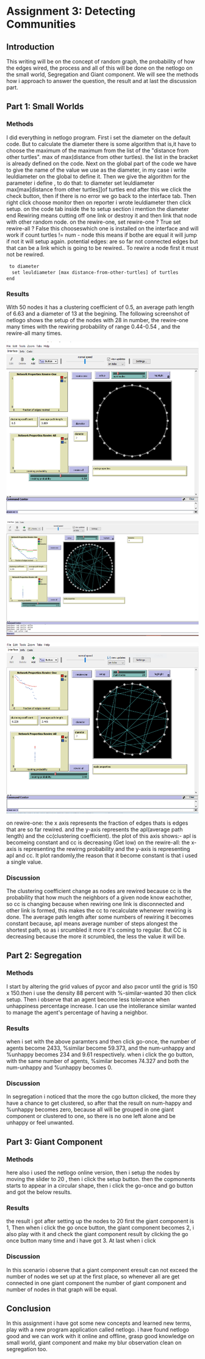 # Assignment 3: Detecting Communities
<Leul> <Solomon>


## Introduction
This writing will be on the concept of random graph, the probability of how the edges wired, the process and all of this will be done on the netlogo on the small world, Segregation and Giant component.
We will see the methods how i approach to answer the question, the result and at last the discussion part.


## Part 1: Small Worlds

### Methods
I did everything in netlogo program.
First i set the diameter on the default code. But to calculate the diameter there is some algorithm that is,it have to choose the maximum of the maximum from the list of the "distance from other turtles". max of max(distance from other turtles). the list in the bracket is already defined on the code.
Next on the global part of the code we have to give the name of the value we use as the diameter, in my case i write leuldiameter on the global to define it.
Then we give the algorithm for the parameter i define , to do that: 
to diameter
  set leuldiameter max[max[distance from other turtles]]of turtles
end
after this we click the check button, then if there is no error we go back to the interface tab. Then right click choose monitor then on reporter i wrote leuldiameter then click setup.
on the code tab inside the to 
setup section i mention the diameter 
end
Rewiring means cutting off one link or destroy it and then link that node with other random node.
on the rewire-one, set rewire-one ? True
		   set rewire-all ? False this chooseswhich one is installed on the interface and will work
if count turtles != num - node this means if bothe are equal it will jump if not it will setup again.
potential edges: are so far not connected edges but that can be a link which is going to be rewired.. To rewire a node first it must not be rewired.

```
 to diameter
  set leuldiameter [max distance-from-other-turtles] of turtles
end
```

### Results
With 50 nodes it has a clustering coefficient of 0.5, an average path length of 6.63 and a diameter of 13 at the begining.
The following screenshot of netlogo shows the setup of the nodes with 28 in number, the rewire-one many times with the rewiring probability of range 0.44-0.54 , and the rewire-all many times.

![setup with 28 nodes](image1.png)


![rewire-once](image2.png)


![rewire-all](image3.png)

on rewire-one: the x axis represents the fraction of edges thats is edges that are so far rewired. and the y-axis represents the apl(average path length) and the cc(clustering coefficient).
the plot of this axis shows:- apl is becomeing constant and cc is decreasing (Get low)
on the rewire-all: the x-axis is representing the rewirng probability and the y-axis is  representing apl and cc.
It plot randomly,the reason that it become constant is that i used a single value.
 
### Discussion
The clustering coefficient change as nodes are rewired because cc is the probability that how much the neighbors of a given node know eachother, so cc is changing because when rewiring one link is disconnected and other link is formed, 
this makes the cc to recalculate whenever rewiring is done.
The  average path length after some numbers of rewiring it becomes constant because, apl means average number of steps alongest the shortest path, so as i srcumbled it more it's coming to regular. 
But CC is decreasing because the more it scrumbled, the less the value it will be.

## Part 2: Segregation

### Methods
I start by altering the grid values of pycor and also pxcor until the grid is 150 x 150.then i use the density 88 percent with %-similar-wanted 30 then click setup. 
Then i observe that an agent become less tolerance  when unhappiness percentage increase. I can use the intollerance similar wanted to manage the agent's percentage of having a neighbor. 

### Results
when i set with the above paramters and then click go-once, the number of agents become 2433, %similar become 59.373, and the num-unhappy and %unhappy becomes 234 and 9.61 respectively.
when i click the go button, with the same number of agents, %similar becomes 74.327 and both the num-unhappy and %unhappy becomes 0.

### Discussion
In segregation i noticed that the more the cgo button clicked, the more they have a chance to get clustered, so after that the result on num-happy and %unhappy becomes zero, 
because all will be grouped in one giant component or clustered to one, so there is no one left alone and be unhappy or feel unwanted. 

## Part 3: Giant Component

### Methods
here also i used the netlogo online version, then i setup the nodes by moving the slider to 20 , then i click the setup button. then the copmonents starts to appear in a circular shape, then i click the go-once and go button and got the below results.

### Results
the result i got after setting up the nodes to 20  first the giant component is 1, Then when i click the go once button, the giant component becomes 2,
i also play with it and check the giant component result by clicking the go once button many time and i have got 3. At last when i click 

### Discussion
In this scenario i observe that a giant component eresult can not exceed the number of nodes we set up at the first place, so whenever all are get connected in one giant component
the number of giant component and number of nodes in that graph will be equal.

## Conclusion
In this assignment i have got some new concepts and learned new terms, play with a new program application called netlogo. i have found netlogo good and we can work with it online and offline, 
grasp good knowledge on small world, giant component and make my blur observation clean on segregation too.